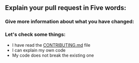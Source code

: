 ## Explain your pull request in Five words:

### Give more information about what you have changed:

### Let's check some things:
* I have read the [CONTRIBUTING.md](https://github.com/pblcc/dotfiles/blob/main/CONTRIBUTING.md) file
* I can explain my own code
* My code does not break the existing one
